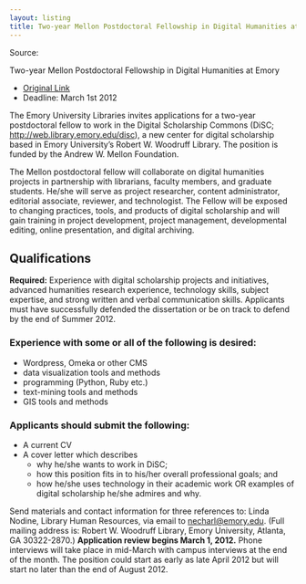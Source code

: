 ```yaml
---
layout: listing
title: Two-year Mellon Postdoctoral Fellowship in Digital Humanities at Emory
---
```


Source: 

Two-year Mellon Postdoctoral Fellowship in Digital Humanities at Emory 

* [Original Link](http://hastac.org/opportunities/two-year-mellon-postdoctoral-fellowship-digital-humanities-emory-deadline-1-march-2012)
* Deadline: March 1st 2012

The Emory University Libraries invites applications for a two-year postdoctoral fellow to work in the Digital Scholarship Commons (DiSC; http://web.library.emory.edu/disc), a new center for digital scholarship based in Emory University’s Robert W. Woodruff Library. The position is funded by the Andrew W. Mellon Foundation.

The Mellon postdoctoral fellow will collaborate on digital humanities projects in partnership with librarians, faculty members, and graduate students. He/she will serve as project researcher, content administrator, editorial associate, reviewer, and technologist. The Fellow will be exposed to changing practices, tools, and products of digital scholarship and will gain training in project development, project management, developmental editing, online presentation, and digital archiving.

## Qualifications

**Required:**   Experience with digital scholarship projects and initiatives, advanced humanities research experience, technology skills, subject expertise, and strong written and verbal communication skills. Applicants must have successfully defended the dissertation or be on track to defend by the end of Summer 2012.

### Experience with some or all of the following is desired:

*  Wordpress, Omeka or other CMS
*  data visualization tools and methods
*  programming (Python, Ruby etc.)
*  text-mining tools and methods
*  GIS tools and methods

### Applicants should submit the following:

*  A current CV
*  A cover letter which describes
    *  why he/she wants to work in DiSC;
    *  how this position fits in to his/her overall professional goals; and
    *  how he/she uses technology in their academic work OR examples of digital scholarship he/she admires and why.

Send materials and contact information for three references to: Linda Nodine, Library Human Resources, via email to necharl@emory.edu. (Full mailing address is: Robert W. Woodruff Library, Emory University, Atlanta, GA 30322-2870.) **Application review begins March 1, 2012.** Phone interviews will take place in mid-March with campus interviews at the end of the month. The position could start as early as late April 2012 but will start no later than the end of August 2012.